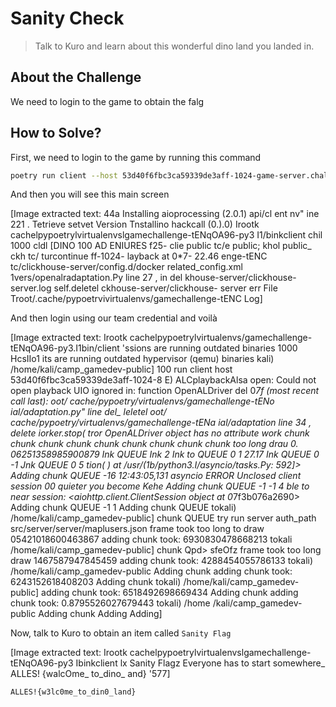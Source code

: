 # Sanity Check
> Talk to Kuro and learn about this wonderful dino land you landed in.

## About the Challenge
We need to login to the game to obtain the falg

## How to Solve?
First, we need to login to the game by running this command

```bash
poetry run client --host 53d40f6fbc3ca59339de3aff-1024-game-server.challenge.master.camp.allesctf.net --port 31337 --ssl
```

And then you will see this main screen


[Image extracted text: 44a
Installing aioprocessing
(2.0.1)
api/cl
ent
nv"
ine
221 .
Tetrieve
setvet
Version
Tnstallino hackcall
(0.).0)
Irootk cachelpypoetrylvirtualenvslgamechallenge-tENqOA96-py3 I1/binkclient
chil
1000
cldl
[DINO
100
AD
ENIURES
f25-
clie
public
tc/e
public;
khol
public_
ckh
tc/
turcontinue
ff-1024-
layback
at 0*7-
22.46
enge-tENC
tc/clickhouse-server/config.d/docker
related_config.xml
1vers/openalradaptation.Py
line
27 ,
in
del
khouse-server/clickhouse-server.log
self.deletel
ckhouse-server/clickhouse-
server
err
File
Troot/.cache/pypoetrvivirtualenvs/gamechallenge-tENC
Log]


And then login using our team credential and voilà


[Image extracted text: Irootk cachelpypoetrylvirtualenvs/gamechallenge-tENqOA96-py3.I1bin/client
'ssions
are
running
outdated binaries
1000
HcsIIo1
its
are
running outdated hypervisor (qemu)
binaries
kali)
/home/kali/camp_gamedev-public]
100
run
client
host
53d40f6fbc3ca59339de3aff-1024-8
E) ALCplaybackAlsa
open:
Could
not
open playback
UIO
ignored
in:
function OpenALDriver
del
0*7f
(most recent call
last):
oot/ cache/pypoetry/virtualenvs/gamechallenge-tENo
ial/adaptation.py"
line
del_
leletel
oot/ cache/pypoetry/virtualenvs/gamechallenge-tENa
ial/adaptation
line 34 ,
delete
iorker.stop(
tror
OpenALDriver
object has
no attribute
work
chunk
chunk
chunk
chunk
chunk
chunk
chunk
chunk
chunk
too long
drau
0. 06251358985900879
Ink
QUEUE
Ink
2
Ink
to QUEUE
0 1
27.17
Ink
QUEUE
0 -1
Jnk
QUEUE
0 5
tion( )
at /usr/(1b/python3.I/asyncio/tasks.Py: 592]>
Adding
chunk
QUEUE
-16 12:43:05,131
asyncio
ERROR
Unclosed
client
session
00 quieter you
become
Kehe Adding
chunk
QUEUE
-1 -1
4 ble to near
session:
<aiohttp.client.ClientSession
object
at 0*7f3b076a2690>
Adding
chunk
QUEUE
-1 1
Adding
chunk
QUEUE
tokali)
/home/kali/camp_gamedev-public]
chunk
QUEUE
try
run
server
auth_path src/server/server/maplusers.json
frame
took
too long
to draw
05421018600463867
adding
chunk
took:
6930830478668213
tokali
/home/kali/camp_gamedev-public]
chunk
Qpd>
sfeOfz
frame
took
too long
draw
1467587947845459
adding
chunk
took:
4288454055786133
tokali)
/home/kali/camp_gamedev-public
Adding
chunk
adding
chunk
took:
6243152618408203
Adding
chunk
tokali)
/home/kali/camp_gamedev-public]
adding
chunk
took:
6518492698669434
Adding
chunk
adding
chunk
took:
0.8795526027679443
tokali)
/home /kali/camp_gamedev-public
Adding
chunk
Adding
Adding]


Now, talk to Kuro to obtain an item called `Sanity Flag`


[Image extracted text: Irootk cachelpypoetrylvirtualenvslgamechallenge-tENqOA96-py3 Ibinkclient
lx Sanity Flagz
Everyone has to start somewhere_
ALLES! {walcOme_
to_dino_
and}
'577]


```
ALLES!{w3lc0me_to_din0_land}
```